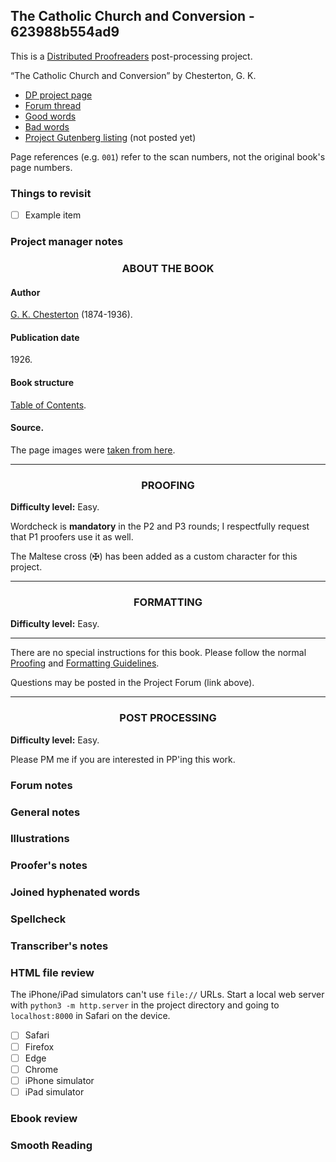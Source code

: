 ## The Catholic Church and Conversion - 623988b554ad9 ##

This is a [Distributed Proofreaders](http://www.pgdp.net/) post-processing project.

“The Catholic Church and Conversion” by Chesterton, G. K.

* [DP project page](http://www.pgdp.net/c/project.php?id=projectID623988b554ad9)
* [Forum thread](https://www.pgdp.net/phpBB3/viewtopic.php?t=76498)
* [Good words](good_words.txt)
* [Bad words](bad_words.txt)
* [Project Gutenberg listing]() (not posted yet)

Page references (e.g. `001`) refer to the scan numbers, not the original book's page numbers.

### Things to revisit ###

* [ ] Example item

### Project manager notes ###

<div style="text-align:center"><h3>ABOUT THE BOOK</h3></div>

<h4>Author</h4>

<p><a href="https://en.wikipedia.org/wiki/G._K._Chesterton">G. K. Chesterton</a> (1874-1936).</p>

<h4>Publication date</h4>

<p>1926.</p>

<h4>Book structure</h4>
<p>
<a href="https://www.pgdp.net/c/tools/page_browser.php?project=projectID623988b554ad9&imagefile=011.png">Table of Contents</a>.
</p>

<h4>Source.</h4>

<p> The page images were  <a href="https://archive.org/details/catholicchurchco0000ches"> taken from here</a>.</p>

<hr />

<div style="text-align:center"><h3>PROOFING</h3></div>

<p><b>Difficulty level:</b> Easy.</p>

<p>Wordcheck is <b>mandatory</b> in the P2 and P3 rounds; I respectfully request that P1 proofers use it as well.</p>

<p>The Maltese cross (✠) has been added as a custom character for this project.</p>

<hr />

<div style="text-align:center"><h3>FORMATTING</h3></div>

<p><b>Difficulty level:</b> Easy.</p>

<hr />

<p>There are no special instructions for this book. Please
follow the normal <a href="https://www.pgdp.net/wiki/DP_Official_Documentation:Proofreading/Proofreading_Guidelines">Proofing</a> and <a href="https://www.pgdp.net/wiki/DP_Official_Documentation:Formatting/Formatting_Guidelines">Formatting Guidelines</a>.</p>

<p>Questions may be posted in the Project Forum (link above).</p>

<hr />

<div style="text-align:center"><h3>POST PROCESSING</h3></div>

<p><b>Difficulty level:</b> Easy.</p>

<p>Please PM me if you are interested in PP'ing this work.</p>


### Forum notes ###

### General notes ###

### Illustrations ###

### Proofer's notes ###

### Joined hyphenated words ###

### Spellcheck ###

### Transcriber's notes ###

### HTML file review ###
The iPhone/iPad simulators can't use `file://` URLs. Start a local web server with `python3 -m http.server` in the project directory and going to `localhost:8000` in Safari on the device. 

* [ ] Safari
* [ ] Firefox
* [ ] Edge
* [ ] Chrome
* [ ] iPhone simulator
* [ ] iPad simulator

### Ebook review ###

### Smooth Reading ###
